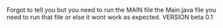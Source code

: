 Forgot to tell you but you need to run the MAIN file the Main.java file you need to run that file or else it wont work as expected.
VERSION beta 0.1

